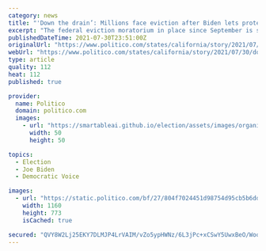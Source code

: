 ```yaml
---
category: news
title: "'Down the drain’: Millions face eviction after Biden lets protections expire"
excerpt: "The federal eviction moratorium in place since September is set to expire Saturday, after the Biden administration refused to extend it and Democrats in Congress couldn't muster the votes to intervene."
publishedDateTime: 2021-07-30T23:51:00Z
originalUrl: "https://www.politico.com/states/california/story/2021/07/30/down-the-drain-millions-face-eviction-after-biden-lets-protections-expire-1389332"
webUrl: "https://www.politico.com/states/california/story/2021/07/30/down-the-drain-millions-face-eviction-after-biden-lets-protections-expire-1389332"
type: article
quality: 112
heat: 112
published: true

provider:
  name: Politico
  domain: politico.com
  images:
    - url: "https://smartableai.github.io/election/assets/images/organizations/politico.com-50x50.jpg"
      width: 50
      height: 50

topics:
  - Election
  - Joe Biden
  - Democratic Voice

images:
  - url: "https://static.politico.com/bf/27/804f7024451d98754d95cb5b6ddd/210429-eviction-ap-773.jpg"
    width: 1160
    height: 773
    isCached: true

secured: "QVY8W2Lj25EKY7DLMJP4LrVAIM/vZo5ypHWNz/6L3jPc+xCSwY5UwxBeO/WooU6b15J7aF0LsWSUecMLITyREtQhXepsivkgxb8tlg1jYSGiH63lps/NuhrOUUm7eEpo5/dyUkhWQoB5GKZX/yISddVjfDLFiswy9pNojan9izcWK9/2Pff0eAVYhHqFR+EJi7y0kZVojEpuEulioCdOQiJm8m7LxsxwKjSbUMIn02tfOIukRc+sHdUlrzi/1IRwcDlPKqwfKJpHjQgPFHvfi5UpllJjBYM06GIoR2TrsNBbcCUVrYQQdWax5QzC6LNE4sGnLKboO/0RZdoTSiC38yfpNI4IDgRsOBWYGiQ13BU=;kSU+diTHkr+SxgvQ2xxzgQ=="
---
```


